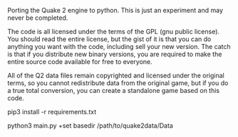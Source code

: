 
Porting the Quake 2 engine to python. This is just an experiment and may
never be completed.

The code is all licensed under the terms of the GPL (gnu public license).
You should read the entire license, but the gist of it is that you can do 
anything you want with the code, including sell your new version.  The catch 
is that if you distribute new binary versions, you are required to make the 
entire source code available for free to everyone.

All of the Q2 data files remain copyrighted and licensed under the 
original terms, so you cannot redistribute data from the original game, but if 
you do a true total conversion, you can create a standalone game based on 
this code.

   pip3 install -r requirements.txt

   python3 main.py +set basedir /path/to/quake2data/Data

